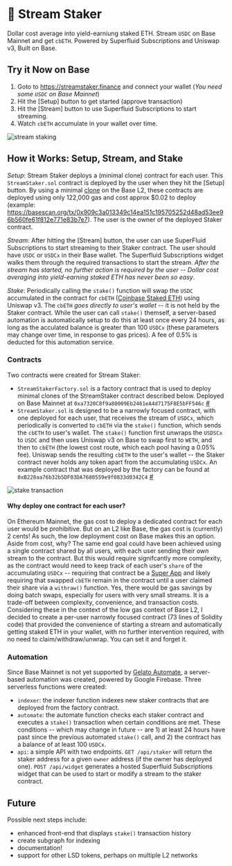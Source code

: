 # 🌊 Stream Staker

Dollar cost average into yield-earniung staked ETH. Stream `USDC` on Base Mainnet and get `cbETH`. Powered by Superfluid Subscriptions and Uniswap v3, Built on Base.

## Try it Now on Base

1. Goto to https://streamstaker.finance and connect your wallet (_You need some `USDC` on Base Mainnet_)
2. Hit the [Setup] button to get started (approve transaction)
3. Hit the [Stream] button to use Superfluid Subscriptions to start streaming.
4. Watch `cbETH` accumulate in your wallet over time.

![stream staking](https://streamstaker.finance/images/stream-staking.png)

## How it Works: Setup, Stream, and Stake

*Setup*: Stream Staker deploys a (minimal clone) contract for each user. This `StreamStaker.sol` contract is deployed by the user when they hit the [Setup] button. By using a minimal [clone](https://docs.openzeppelin.com/contracts/4.x/api/proxy#Clones) on the Base L2, these contracts are deployed using only 122,000 gas and cost approx $0.02 to deploy (example: https://basescan.org/tx/0x909c3a013349c14ea151c195705252d48ad53ee96b560fe61f812e771e83b7e7). The user is the owner of the deployed Staker contract.

*Stream*: After hitting the [Stream] button, the user can use SuperFluid Subscriptions to start streaming to their Staker contract. The user should have `USDC` or `USDCx` in their Base wallet. The Superfluid Subscriptions widget walks them through the required transactions to start the stream. _After the stream has started, no further action is required by the user -- Dollar cost averaging into yield-earning staked ETH has never been so easy_.

*Stake*: Periodically calling the `stake()` function will swap the `USDC` accumulated in the contract for `cbETH` ([Coinbase Staked ETH](https://www.coinbase.com/cbeth)) using Uniswap v3. The `cbETH` _goes directly to user's wallet_ -- it is not held by the Staker contract. While the user can call `stake()` themself, a server-based automation is automatically setup to do this at least once every 24 hours, as long as the acculated balance is greater than 100 `USDCx` (these parameters may change over time, in response to gas prices). A fee of 0.5% is deducted for this automation service.

### Contracts

Two contracts were created for Stream Staker:

- `StreamStakerFactory.sol` is a factory contract that is used to deploy minimal clones of the StreamStaker contract described below. Deployed on Base Mainnet at `0xa7320C8f9a80009Eb2461eA4d7175F8E5bFF546c` [#](https://basescan.org/address/0xa7320c8f9a80009eb2461ea4d7175f8e5bff546c)
- `StreamStaker.sol` is designed to be a narrowly focused contract, with one deployed for each user, that receives the stream of `USDCx`, which periodically is converted to `cbETH` via the `stake()` function, which sends the `cbETH` to user's wallet. The `stake()` function first unwraps the `USDSCx` to `USDC` and then uses Uniswap v3 on Base to swap first to `WETH`, and then to `cbETH` (the lowest cost route, which each pool having a 0.05% fee). Uniswap sends the resulting `cbETH` to the user's wallet -- the Staker contract never holds any token apart from the accumulating `USDCx`. An example contract that was deployed by the factory can be found at `0xB228aa76b32b5DF03DA7680559e9f0833d0342C4` [#](https://basescan.org/address/0xb228aa76b32b5df03da7680559e9f0833d0342c4)

![stake transaction](https://streamstaker.finance/images/stake-txn.png)

#### Why deploy one contract for each user?

On Ethereum Mainnet, the gas cost to deploy a dedicated contract for each user would be prohibitive. But on an L2 like Base, the gas cost is (currently) 2 cents! As such, the low deployment cost on Base makes this an option. Aside from cost, why? The same end goal could have been achieved using a single contract shared by all users, with each user sending their own stream to the contract. But this would require signifcantly more complexity, as the contract would need to keep track of each user's `share` of the accumulating `USDCx` -- requiring that contract be a [Super App](https://docs.superfluid.finance/superfluid/developers/super-apps) and likely requiring that swapped `cbETH` remain in the contract until a user claimed their share via a `withraw()` function. Yes, there would be gas savings by doing batch swaps, especially for users with very small streams. It is a trade-off between complexity, convenience, and transaction costs. Considering these in the context of the low gas context of Base L2, I decided to create a per-user narrowly focused contract (73 lines of Solidity code) that provided the convenience of starting a stream and automatically getting staked ETH in your wallet, with no further intervention required, with no need to claim/withdraw/unwrap. You can set it and forget it.

### Automation

Since Base Mainnet is not yet supported by [Gelato Automate](https://docs.gelato.network/developer-services/automate), a server-based automation was created, powered by Google Firebase. Three serverless functions were created:

- `indexer`: the indexer function indexes new staker contracts that are deployed from the factory contract.
- `automate`: the automate function checks each staker contract and executes a `stake()` transaction when certain conditions are met. These conditions -- which may change in future -- are 1) at least 24 hours have past since the previous automated `stake()` call, and 2) the contract has a balance of at least 100 `USDCx`. 
- `api`: a simple API with two endpoints. `GET /api/staker` will return the staker address for a given `owner` address (if the owner has deployed one). `POST /api/widget` generates a hosted Superfluid Subscriptions widget that can be used to start or modify a stream to the staker contract.

## Future

Possible next steps include:
- enhanced front-end that displays `stake()` transaction history
- create subgraph for indexing
- documentation!
- support for other LSD tokens, perhaps on multiple L2 networks




